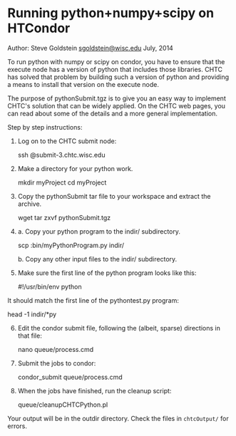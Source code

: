 Running python+numpy+scipy on HTCondor
======================================

Author:  Steve Goldstein  sgoldstein@wisc.edu
July, 2014 

To run python with numpy or scipy on condor, you have to ensure that
the execute node has a version of python that includes those
libraries.   CHTC has solved that problem by building such a version of
python and providing a means to install that version on the execute
node.

The purpose of pythonSubmit.tgz is to give you an easy way to
implement CHTC's solution that can be widely applied.  On the CHTC web
pages, you can read about some of the details and a more general
implementation. 

Step by step instructions:

1. Log on to the CHTC submit node:

    ssh <netID>@submit-3.chtc.wisc.edu

2. Make a directory for your python work.

   	mkdir myProject
   	cd myProject

3. Copy the pythonSubmit tar file to your workspace and extract the
archive.

	wget <URL here...>
	tar zxvf pythonSubmit.tgz

4. a. Copy your python program to the indir/ subdirectory.

      scp <myLocalMachine>:bin/myPythonProgram.py indir/

   b. Copy any other input files to the indir/ subdirectory.

5. Make sure the first line of the python program looks like this:

   #!/usr/bin/env python

It should match the first line of the pythontest.py program:

   head -1 indir/*py

6. Edit the condor submit file, following the (albeit, sparse)
directions in that file:

   nano queue/process.cmd

7. Submit the jobs to condor:

   condor_submit queue/process.cmd

8. When the jobs have finished, run the cleanup script:

   queue/cleanupCHTCPython.pl

Your output will be in the outdir directory.  Check the files in `chtcOutput/`
for errors.


